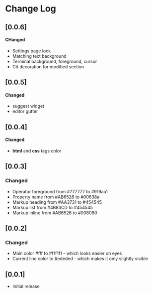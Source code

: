 # Change Log

## [0.0.6]
#### CHanged
- Settings page look
- Matching text background
- Terminal background, foreground, cursor
- Git decoration for modified section

## [0.0.5]
#### Changed
- suggest widget
- editor gutter

## [0.0.4]
#### Changed
- **html** and **css** tags color

## [0.0.3]
### Changed
- Operator foreground from #777777 to #919aa1 
- Property name from #AB6526 to #00638a
- Markup heading from #AA3731 to #454545
- Markup list from #4B83CD to #454545
- Markup inline from #AB6526 to #008080

## [0.0.2]
### Changed
- Main color #fff to #f1f1f1 - which looks easier on eyes 
- Current line color to #ededed - which makes it only slightly visible

## [0.0.1]
- Initial release
